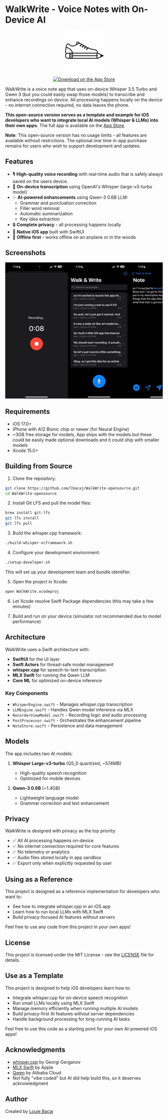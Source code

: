 # WalkWrite - Voice Notes with On-Device AI

<p align="center">
  <img src="Images/AppIcon.png" width="128" alt="WalkWrite App Icon">
</p>

<p align="center">
  <a href="https://apps.apple.com/us/app/walkwrite/id6745560717">
    <img src="https://developer.apple.com/assets/elements/badges/download-on-the-app-store.svg" alt="Download on the App Store" height="60">
  </a>
</p>

WalkWrite is a voice note app that uses on-device Whisper 3.5 Turbo and Gwen 3 (but you could easily swap those models) to transcribe and enhance recordings on device. All processing happens locally on the device - no internet connection required, no data leaves the phone.

**This open-source version serves as a template and example for iOS developers who want to integrate local AI models (Whisper & LLMs) into their own apps.** The full app is available on the [App Store](https://apps.apple.com/us/app/walkwrite/id6745560717).

**Note**: This open-source version has no usage limits - all features are available without restrictions. The optional one time in-app purchase remains for users who wish to support development and updates.

## Features

- 🎙️ **High-quality voice recording** with real-time audio that is safely always saved on the users device.
- 🤖 **On-device transcription** using OpenAI's Whisper (large-v3-turbo model)
- ✨ **AI-powered enhancements** using Qwen-3 0.6B LLM:
  - Grammar and punctuation correction
  - Filler word removal
  - Automatic summarization
  - Key idea extraction
- 🔒 **Complete privacy** - all processing happens locally
- 📱 **Native iOS app** built with SwiftUI
- 🎯 **Offline first** - works offline on an airplane or in the woods

## Screenshots

<div style="display: flex; overflow-x: auto;">
  <img src="Images/Record.jpeg" width="200" alt="Recording Screen">
  <img src="Images/NoteList.jpeg" width="200" alt="Notes List">
  <img src="Images/Playback.jpeg" width="200" alt="Playback View">
  <img src="Images/Search.jpeg" width="200" alt="Search">
  <img src="Images/EmailTranscript.jpeg" width="200" alt="Export">
</div>

## Requirements

- iOS 17.0+
- iPhone with A12 Bionic chip or newer (for Neural Engine)
- ~3GB free storage for models, App ships with the models but these could be easily made optional downloads and it could ship with smaller models
- Xcode 15.0+

## Building from Source

1. Clone the repository:
```bash
git clone https://github.com/lbacaj/WalkWrite-opensource.git
cd WalkWrite-opensource
```

2. Install Git LFS and pull the model files:
```bash
brew install git-lfs
git lfs install
git lfs pull
```

3. Build the whisper.cpp framework:
```bash
./build-whisper-xcframework.sh
```

4. Configure your development environment:
```bash
./setup-developer.sh
```
This will set up your development team and bundle identifier.

5. Open the project in Xcode:
```bash
open WalkWrite.xcodeproj
```

6. Let Xcode resolve Swift Package dependencies (this may take a few minutes)

7. Build and run on your device (simulator not recommended due to model performance)

## Architecture

WalkWrite uses a Swift architecture with:

- **SwiftUI** for the UI layer
- **Swift Actors** for thread-safe model management
- **whisper.cpp** for speech-to-text transcription
- **MLX Swift** for running the Qwen LLM
- **Core ML** for optimized on-device inference

### Key Components

- `WhisperEngine.swift` - Manages whisper.cpp transcription
- `LLMEngine.swift` - Handles Qwen model inference via MLX
- `RecorderViewModel.swift` - Recording logic and audio processing
- `PostProcessor.swift` - Orchestrates the enhancement pipeline
- `NoteStore.swift` - Persistence and data management

## Models

The app includes two AI models:

1. **Whisper Large-v3-turbo** (Q5_0 quantized, ~574MB)
   - High-quality speech recognition
   - Optimized for mobile devices
   
2. **Qwen-3 0.6B** (~1.4GB)
   - Lightweight language model
   - Grammar correction and text enhancement

## Privacy

WalkWrite is designed with privacy as the top priority:

- ✅ All AI processing happens on-device
- ✅ No internet connection required for core features
- ✅ No telemetry or analytics
- ✅ Audio files stored locally in app sandbox
- ✅ Export only when explicitly requested by user

## Using as a Reference

This project is designed as a reference implementation for developers who want to:
- See how to integrate whisper.cpp in an iOS app
- Learn how to run local LLMs with MLX Swift
- Build privacy-focused AI features without servers

Feel free to use any code from this project in your own apps!

## License

This project is licensed under the MIT License - see the [LICENSE](LICENSE) file for details.

## Use as a Template

This project is designed to help iOS developers learn how to:

- Integrate whisper.cpp for on-device speech recognition
- Run small LLMs locally using MLX Swift
- Manage memory efficiently when running multiple AI models
- Build privacy-first AI features without server dependencies
- Handle background processing for long-running AI tasks

Feel free to use this code as a starting point for your own AI-powered iOS apps!

## Acknowledgments

- [whisper.cpp](https://github.com/ggerganov/whisper.cpp) by Georgi Gerganov
- [MLX Swift](https://github.com/ml-explore/mlx-swift) by Apple
- [Qwen](https://github.com/QwenLM/Qwen) by Alibaba Cloud
- Not fully "vibe coded" but AI did help build this, so it deserves acknowledgment

## Author

Created by [Louie Bacaj](https://louiebacaj.com/)
